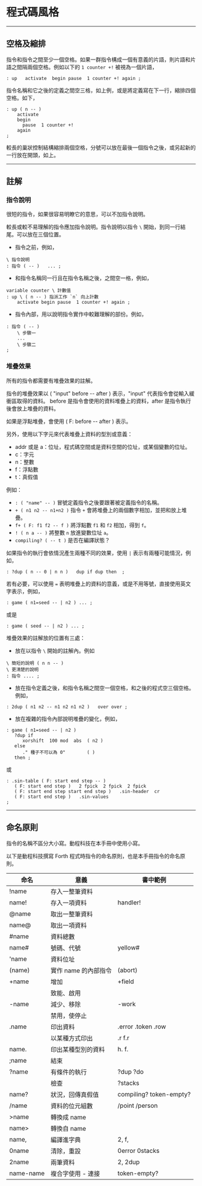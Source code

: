 # 程式碼風格

---------
## 空格及縮排

指令和指令之間至少一個空格。如果一群指令構成一個有意義的片語，則片語和片語之間隔兩個空格。例如以下的 `1 counter +!` 被視為一個片語，

```forth
: up   activate  begin pause  1 counter +! again ;
```

指令名稱和它之後的定義之間空三格，如上例，或是將定義寫在下一行，縮排四個空格。如下，

```forth
: up ( n -- )
    activate
    begin
      pause  1 counter +!
    again
;
```

較長的巢狀控制結構縮排兩個空格，分號可以放在最後一個指令之後，或另起新的一行放在開頭，如上。

----------
## 註解

### 指令說明

很短的指令，如果很容易明瞭它的意思，可以不加指令說明。

較長或較不易理解的指令應加指令說明。指令說明以指令 `\` 開始，到同一行結尾。可以放在三個位置。

* 指令之前，例如，

```forth
\ 指令說明
: 指令 ( -- )   ... ;
```

* 和指令名稱同一行且在指令名稱之後，之間空一格，例如，

```forth
variable counter \ 計數值
: up \ ( n -- ) 指派工作 `n` 向上計數
    activate begin pause  1 counter +! again ;
```

* 指令內部，用以說明指令實作中較難理解的部份。例如，

```forth
: 指令 ( -- )
    \ 步驟一
    ...
    \ 步驟二
;
```

### 堆疊效果

所有的指令都需要有堆疊效果的註解。

指令的堆疊效果以 ( "input" before -- after ) 表示，"input" 代表指令會從輸入緩衝區取得的資料。
before 是指令會使用的資料堆疊上的資料，after 是指令執行後會放上堆疊的資料。

如果是浮點堆疊，會使用 ( F: before -- after ) 表示。

另外，使用以下字元來代表堆疊上資料的型別或意義：

* addr 或是 a：位址，程式碼空間或是資料空間的位址，或某個變數的位址。
* c：字元
* n：整數
* f：浮點數
* t：真假值

例如：

* `: ( "name" -- )` 冒號定義指令之後要跟著被定義指令的名稱。
* `+ ( n1 n2 -- n1+n2 )` 指令 `+` 會將堆疊上的兩個數字相加，並把和放上堆疊。
* `f+ ( F: f1 f2 -- f )` 將浮點數 `f1` 和 `f2` 相加，得到 `f`。
* `! ( n a -- )` 將整數 `n` 放進變數位址 `a`。
* `compiling? ( -- t )` 是否在編譯狀態？

如果指令的執行會依情況產生兩種不同的效果，使用 `|` 表示有兩種可能情況，例如，

```forth
: ?dup ( n -- 0 | n n )   dup if dup then  ;
```

若有必要，可以使用 `=` 表明堆疊上的資料的意義，或是不用等號，直接使用英文字表示，例如，

```forth
: game ( n1=seed -- | n2 ) ... ;
```

或是

```forth
: game ( seed -- | n2 ) ... ;
```

堆疊效果的註解放的位置有三處：

* 放在以指令 `\` 開始的註解內。例如

```forth
\ 簡短的說明 ( n n -- )
\ 更清楚的說明
: 指令 .... ;
```

* 放在指令定義之後，和指令名稱之間空一個空格，和之後的程式空三個空格。例如，

```forth
: 2dup ( n1 n2 -- n1 n2 n1 n2 )   over over ;
```

* 放在複雜的指令內部說明堆疊的變化，例如，

```forth
: game ( n1=seed -- | n2 )
   ?dup if
      xorshift  100 mod  abs  ( n2 )
   else
      ." 種子不可以為 0"        ( )
   then ;
```
或

```forth
: .sin-table ( F: start end step -- )
   ( F: start end step )   2 fpick  2 fpick  2 fpick
   ( F: start end step start end step )   .sin-header  cr
   ( F: start end step )   .sin-values
;
```

----------
## 命名原則

指令的名稱不區分大小寫。動程科技在本手冊中使用小寫。

以下是動程科技撰寫 Forth 程式時指令的命名原則，也是本手冊指令的命名原則。

命名 | 意義 | 書中範例
----|------|-----
!name | 存入一整筆資料 |
name! | 存入一項資料 | handler!
@name | 取出一整筆資料 |
name@ | 取出一項資料 |
#name | 資料總數 |
name# | 號碼、代號 | yellow#
'name | 資料位址 |
(name) | 實作 name 的內部指令 | (abort)
+name | 增加   | +field
      | 致能、啟用 |
-name | 減少、移除 | -work
      | 禁用，使停止 |
.name | 印出資料 | .error .token .row
      | 以某種方式印出 | .r f.r
name. | 印出某種型別的資料 | h. f.
;name | 結束 |
?name | 有條件的執行 | ?dup ?do
      | 檢查 | ?stacks
name? | 狀況，回傳真假值 | compiling? token-empty?
/name | 資料的位元組數 | /point /person
>name | 轉換成 name |
name> | 轉換自 name |
name, | 編譯進字典 | 2, f,
0name | 清除，重設 | 0error 0stacks
2name | 兩筆資料 | 2, 2dup
name-name | 複合字使用 - 連接 | token-empty?
